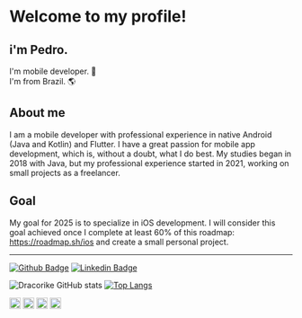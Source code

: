 # Welcome to my profile! 
## i'm Pedro.

I'm mobile developer. 📱    
I'm from Brazil. 🌎  

## About me

I am a mobile developer with professional experience in native Android (Java and Kotlin) and Flutter. I have a great passion for mobile app development, which is, without a doubt, what I do best.
My studies began in 2018 with Java, but my professional experience started in 2021, working on small projects as a freelancer.

## Goal

My goal for 2025 is to specialize in iOS development.
I will consider this goal achieved once I complete at least 60% of this roadmap: https://roadmap.sh/ios and create a small personal project.

---

[![Github Badge](https://img.shields.io/badge/-Github-000?style=flat-square&logo=Github&logoColor=white&link=LINK_GIT)](https://github.com/dracorike) 
[![Linkedin Badge](https://img.shields.io/badge/-LinkedIn-blue?style=flat-square&logo=Linkedin&logoColor=white&link=LINK_LINKEDIN)](https://www.linkedin.com/in/pedro-macêdo-developer/)

![Dracorike GitHub stats](https://github-readme-stats.vercel.app/api?username=Dracorike&theme=merko)
[![Top Langs](https://github-readme-stats.vercel.app/api/top-langs/?username=Dracorike&layout=compact&theme=dark)](https://github.com/Dracorike/github-readme-stats)

<code><img height="20" src="https://img.shields.io/badge/Java-ED8B00?&style=for-the-badge&logo=java&logoColor=white"></code>
<code><img height="20" src="https://img.shields.io/badge/Kotlin-AA42f5?&style=for-the-badge&logo=kotlin&logoColor=white"></code>
<code><img height="20" src="https://img.shields.io/badge/Android-3DDC84?style=for-the-badge&logo=android&logoColor=white"></code>
<code><img height="20" src="https://img.shields.io/badge/Flutter-0800FC?&style=for-the-badge&logo=flutter&logoColor=white"></code>
